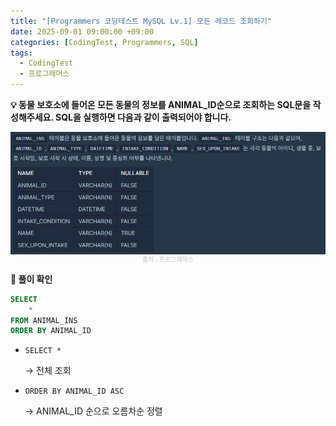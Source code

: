 ```yaml
---
title: "[Programmers 코딩테스트 MySQL Lv.1] 모든 레코드 조회하기"
date: 2025-09-01 09:00:00 +09:00
categories: [CodingTest, Programmers, SQL]
tags:
  - CodingTest
  - 프로그래머스
---
```


**💡 동물 보호소에 들어온 모든 동물의 정보를 ANIMAL_ID순으로 조회하는 SQL문을 작성해주세요. SQL을 실행하면 다음과 같이 출력되어야 합니다.**

<img src="/assets/img/CodingTest/SQL/1.png" align="center" alt="sql1">
<figcaption align="center" style="color:silver; font-size:10px">출처 : 프로그래머스</figcaption>

**📍 풀이 확인**

```sql
SELECT
    *
FROM ANIMAL_INS
ORDER BY ANIMAL_ID
```

- `SELECT *`
    
    → 전체 조회
    
- `ORDER BY ANIMAL_ID ASC`
    
    → ANIMAL_ID 순으로 오름차순 정렬